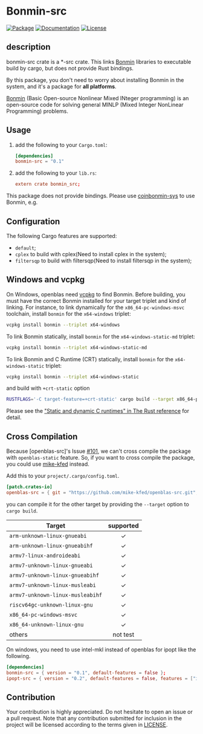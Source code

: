# Bonmin-src

[![Package][package-img]][package-url] [![Documentation][documentation-img]][documentation-url] [![License][license-img]][license-url]

## description

bonmin-src crate is a *-src crate. This links [Bonmin] libraries to executable build by cargo, but does not provide Rust bindings.

By this package, you don't need to worry about installing Bonmin in the system, and it's a package for **all platforms**.

[Bonmin] (Basic Open-source Nonlinear Mixed INteger programming) is an open-source code for solving general MINLP (Mixed Integer NonLinear Programming) problems.

## Usage

1. add the following to your `Cargo.toml`:

    ```toml
    [dependencies]
    bonmin-src = "0.1"
    ```

2. add the following to your `lib.rs`:

    ```toml
    extern crate bonmin_src;
    ```

This package does not provide bindings. Please use [coinbonmin-sys] to use Bonmin, e.g.

## Configuration

The following Cargo features are supported:

* `default`;
* `cplex` to build with cplex(Need to install cplex in the system);
* `filtersqp` to build with filtersqp(Need to install filtersqp in the system);

## Windows and vcpkg

On Windows, openblas need [vcpkg] to find Bonmin. Before building, you must have the correct Bonmin installed for your target triplet and kind of linking. For instance, to link dynamically for the `x86_64-pc-windows-msvc` toolchain, install  `bonmin` for the `x64-windows` triplet:

```sh
vcpkg install bonmin --triplet x64-windows
```

To link Bonmin statically, install `bonmin` for the `x64-windows-static-md` triplet:

```sh
vcpkg install bonmin --triplet x64-windows-static-md
```

To link Bonmin and C Runtime (CRT) statically, install `bonmin` for the `x64-windows-static` triplet:

```sh
vcpkg install bonmin --triplet x64-windows-static
```

and build with `+crt-static` option

```sh
RUSTFLAGS='-C target-feature=+crt-static' cargo build --target x86_64-pc-windows-msvc
```

Please see the ["Static and dynamic C runtimes" in The Rust reference](https://doc.rust-lang.org/reference/linkage.html#static-and-dynamic-c-runtimes) for detail.

## Cross Compilation

Because [openblas-src]'s Issue [#101](https://github.com/blas-lapack-rs/openblas-src/issues/101), we can't cross compile the package with `openblas-static` feature. So, if you want to cross compile the package, you could use [mike-kfed](https://github.com/mike-kfed/openblas-src/tree/arm-cross-compile) instead.

Add this to your `project/.cargo/config.toml`.

```toml
[patch.crates-io]
openblas-src = { git = "https://github.com/mike-kfed/openblas-src.git", branch = "arm-cross-compile" }
```

you can compile it for the other target by providing the `--target` option to `cargo build`.

| Target                               |  supported  |
|--------------------------------------|:-----------:|
| `arm-unknown-linux-gnueabi`          | ✓   |
| `arm-unknown-linux-gnueabihf`        | ✓   |
| `armv7-linux-androideabi`            | ✓   |
| `armv7-unknown-linux-gnueabi`        | ✓   |
| `armv7-unknown-linux-gnueabihf`      | ✓   |
| `armv7-unknown-linux-musleabi`       | ✓   |
| `armv7-unknown-linux-musleabihf`     | ✓   |
| `riscv64gc-unknown-linux-gnu`        | ✓   |
| `x86_64-pc-windows-msvc`             | ✓   |
| `x86_64-unknown-linux-gnu`           | ✓   |
| others                               | not test   |

On windows, you need to use intel-mkl instead of openblas for ipopt like the following.

```toml
[dependencies]
bonmin-src = { version = "0.1", default-features = false };
ipopt-src = { version = "0.2", default-features = false, features = ["intel-mkl", "intel-mkl-system"] };
```

## Contribution

Your contribution is highly appreciated. Do not hesitate to open an issue or a
pull request. Note that any contribution submitted for inclusion in the project
will be licensed according to the terms given in [LICENSE](license-url).

[Bonmin]: https://github.com/coin-or/Bonmin
[coinbonmin-sys]: https://github.com/Maroon502/coinbonmin-sys

[vcpkg]: https://github.com/Microsoft/vcpkg

[documentation-img]: https://docs.rs/bonmin-src/badge.svg
[documentation-url]: https://docs.rs/bonmin-src
[package-img]: https://img.shields.io/crates/v/bonmin-src.svg
[package-url]: https://crates.io/crates/bonmin-src
[license-img]: https://img.shields.io/crates/l/bonmin-src.svg
[license-url]: https://github.com/Maroon502/bonmin-src/blob/master/LICENSE.md
